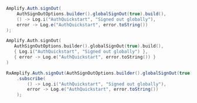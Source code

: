 <amplify-block-switcher>
 <amplify-block name="Java">

```java
Amplify.Auth.signOut(
    AuthSignOutOptions.builder().globalSignOut(true).build(),
    () -> Log.i("AuthQuickstart", "Signed out globally"),
    error -> Log.e("AuthQuickstart", error.toString())
);
```

 </amplify-block>
 <amplify-block name="Kotlin">

 ```kotlin
Amplify.Auth.signOut(
    AuthSignOutOptions.builder().globalSignOut(true).build(),
    { Log.i("AuthQuickstart", "Signed out globally") },
    { error -> Log.e("AuthQuickstart", error.toString()) }
)
```

 </amplify-block>
  <amplify-block name="RxJava">

```java
RxAmplify.Auth.signOut(AuthSignOutOptions.builder().globalSignOut(true).build())
    .subscribe(
        () -> Log.i("AuthQuickstart", "Signed out globally"),
        error -> Log.e("AuthQuickstart", error.toString())
    );
```

 </amplify-block>
</amplify-block-switcher>
